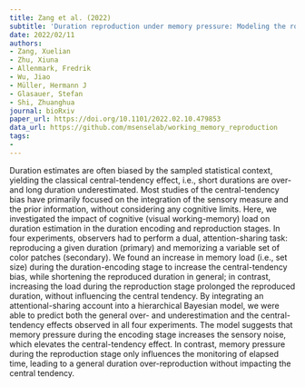 ```yaml
---
title: Zang et al. (2022)
subtitle: 'Duration reproduction under memory pressure: Modeling the roles of visual memory load in duration encoding and reproduction'
date: 2022/02/11
authors:
- Zang, Xuelian
- Zhu, Xiuna
- Allenmark, Fredrik
- Wu, Jiao
- Müller, Hermann J
- Glasauer, Stefan
- Shi, Zhuanghua
journal: bioRxiv
paper_url: https://doi.org/10.1101/2022.02.10.479853
data_url: https://github.com/msenselab/working_memory_reproduction
tags:
-
---
```


Duration estimates are often biased by the sampled statistical context, yielding the classical central-tendency effect, i.e., short durations are over- and long duration underestimated. Most studies of the central-tendency bias have primarily focused on the integration of the sensory measure and the prior information, without considering any cognitive limits. Here, we investigated the impact of cognitive (visual working-memory) load on duration estimation in the duration encoding and reproduction stages. In four experiments, observers had to perform a dual, attention-sharing task: reproducing a given duration (primary) and memorizing a variable set of color patches (secondary). We found an increase in memory load (i.e., set size) during the duration-encoding stage to increase the central-tendency bias, while shortening the reproduced duration in general; in contrast, increasing the load during the reproduction stage prolonged the reproduced duration, without influencing the central tendency. By integrating an attentional-sharing account into a hierarchical Bayesian model, we were able to predict both the general over- and underestimation and the central-tendency effects observed in all four experiments. The model suggests that memory pressure during the encoding stage increases the sensory noise, which elevates the central-tendency effect. In contrast, memory pressure during the reproduction stage only influences the monitoring of elapsed time, leading to a general duration over-reproduction without impacting the central tendency.
